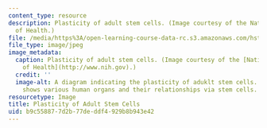 ```yaml
---
content_type: resource
description: Plasticity of adult stem cells. (Image courtesy of the National Institutes
  of Health.)
file: /media/https%3A/open-learning-course-data-rc.s3.amazonaws.com/hst-930j-social-studies-of-bioscience-and-biotech-fall-2005/b9c558877d2b77deddf4929b8b943e42_hst-930jf05.jpg
file_type: image/jpeg
image_metadata:
  caption: Plasticity of adult stem cells. (Image courtesy of the [National Institutes
    of Health](http://www.nih.gov).)
  credit: ''
  image-alt: A diagram indicating the plasticity of aduklt stem cells.  The image
    shows various human organs and their relationships via stem cells.
resourcetype: Image
title: Plasticity of Adult Stem Cells
uid: b9c55887-7d2b-77de-ddf4-929b8b943e42
---
```

